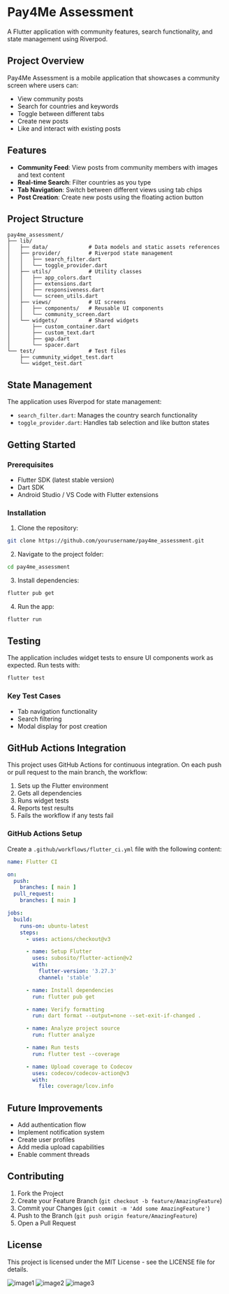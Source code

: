 # Pay4Me Assessment

A Flutter application with community features, search functionality, and state management using
Riverpod.

## Project Overview

Pay4Me Assessment is a mobile application that showcases a community screen where users can:

- View community posts
- Search for countries and keywords
- Toggle between different tabs
- Create new posts
- Like and interact with existing posts

## Features

- **Community Feed**: View posts from community members with images and text content
- **Real-time Search**: Filter countries as you type
- **Tab Navigation**: Switch between different views using tab chips
- **Post Creation**: Create new posts using the floating action button

## Project Structure

```
pay4me_assessment/
├── lib/
│   ├── data/             # Data models and static assets references
│   ├── provider/         # Riverpod state management
│   │   ├── search_filter.dart
│   │   └── toggle_provider.dart
│   ├── utils/            # Utility classes
│   │   ├── app_colors.dart
│   │   ├── extensions.dart
│   │   ├── responsiveness.dart
│   │   └── screen_utils.dart
│   ├── views/            # UI screens
│   │   ├── components/   # Reusable UI components
│   │   └── community_screen.dart
│   └── widgets/          # Shared widgets
│       ├── custom_container.dart
│       ├── custom_text.dart
│       ├── gap.dart
│       └── spacer.dart
└── test/                 # Test files
    ├── cummunity_widget_test.dart
    └── widget_test.dart
```

## State Management

The application uses Riverpod for state management:

- `search_filter.dart`: Manages the country search functionality
- `toggle_provider.dart`: Handles tab selection and like button states

## Getting Started

### Prerequisites

- Flutter SDK (latest stable version)
- Dart SDK
- Android Studio / VS Code with Flutter extensions

### Installation

1. Clone the repository:

```bash
git clone https://github.com/yourusername/pay4me_assessment.git
```

2. Navigate to the project folder:

```bash
cd pay4me_assessment
```

3. Install dependencies:

```bash
flutter pub get
```

4. Run the app:

```bash
flutter run
```

## Testing

The application includes widget tests to ensure UI components work as expected. Run tests with:

```bash
flutter test
```

### Key Test Cases

- Tab navigation functionality
- Search filtering
- Modal display for post creation

## GitHub Actions Integration

This project uses GitHub Actions for continuous integration. On each push or pull request to the
main branch, the workflow:

1. Sets up the Flutter environment
2. Gets all dependencies
3. Runs widget tests
4. Reports test results
5. Fails the workflow if any tests fail

### GitHub Actions Setup

Create a `.github/workflows/flutter_ci.yml` file with the following content:

```yaml
name: Flutter CI

on:
  push:
    branches: [ main ]
  pull_request:
    branches: [ main ]

jobs:
  build:
    runs-on: ubuntu-latest
    steps:
      - uses: actions/checkout@v3

      - name: Setup Flutter
        uses: subosito/flutter-action@v2
        with:
          flutter-version: '3.27.3'
          channel: 'stable'

      - name: Install dependencies
        run: flutter pub get

      - name: Verify formatting
        run: dart format --output=none --set-exit-if-changed .

      - name: Analyze project source
        run: flutter analyze

      - name: Run tests
        run: flutter test --coverage

      - name: Upload coverage to Codecov
        uses: codecov/codecov-action@v3
        with:
          file: coverage/lcov.info
```

## Future Improvements

- Add authentication flow
- Implement notification system
- Create user profiles
- Add media upload capabilities
- Enable comment threads

## Contributing

1. Fork the Project
2. Create your Feature Branch (`git checkout -b feature/AmazingFeature`)
3. Commit your Changes (`git commit -m 'Add some AmazingFeature'`)
4. Push to the Branch (`git push origin feature/AmazingFeature`)
5. Open a Pull Request

## License

This project is licensed under the MIT License - see the LICENSE file for details.

![image1](assets/screenshots/img.png)
![image2](assets/screenshots/img_1.png)
![image3](assets/screenshots/img_2.png) 
